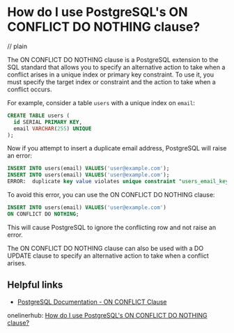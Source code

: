# How do I use PostgreSQL's ON CONFLICT DO NOTHING clause?
// plain

The ON CONFLICT DO NOTHING clause is a PostgreSQL extension to the SQL standard that allows you to specify an alternative action to take when a conflict arises in a unique index or primary key constraint. To use it, you must specify the target index or constraint and the action to take when a conflict occurs.

For example, consider a table `users` with a unique index on `email`:

```sql
CREATE TABLE users (
  id SERIAL PRIMARY KEY,
  email VARCHAR(255) UNIQUE
);
```

Now if you attempt to insert a duplicate email address, PostgreSQL will raise an error:

```sql
INSERT INTO users(email) VALUES('user@example.com');
INSERT INTO users(email) VALUES('user@example.com');
ERROR:  duplicate key value violates unique constraint "users_email_key"
```

To avoid this error, you can use the ON CONFLICT DO NOTHING clause:

```sql
INSERT INTO users(email) VALUES('user@example.com')
ON CONFLICT DO NOTHING;
```

This will cause PostgreSQL to ignore the conflicting row and not raise an error.

The ON CONFLICT DO NOTHING clause can also be used with a DO UPDATE clause to specify an alternative action to take when a conflict arises.

## Helpful links
- [PostgreSQL Documentation - ON CONFLICT Clause](https://www.postgresql.org/docs/current/sql-insert.html#SQL-ON-CONFLICT)

onelinerhub: [How do I use PostgreSQL's ON CONFLICT DO NOTHING clause?](https://onelinerhub.com/postgresql/how-do-i-use-postgresql-s-on-conflict-do-nothing-clause)